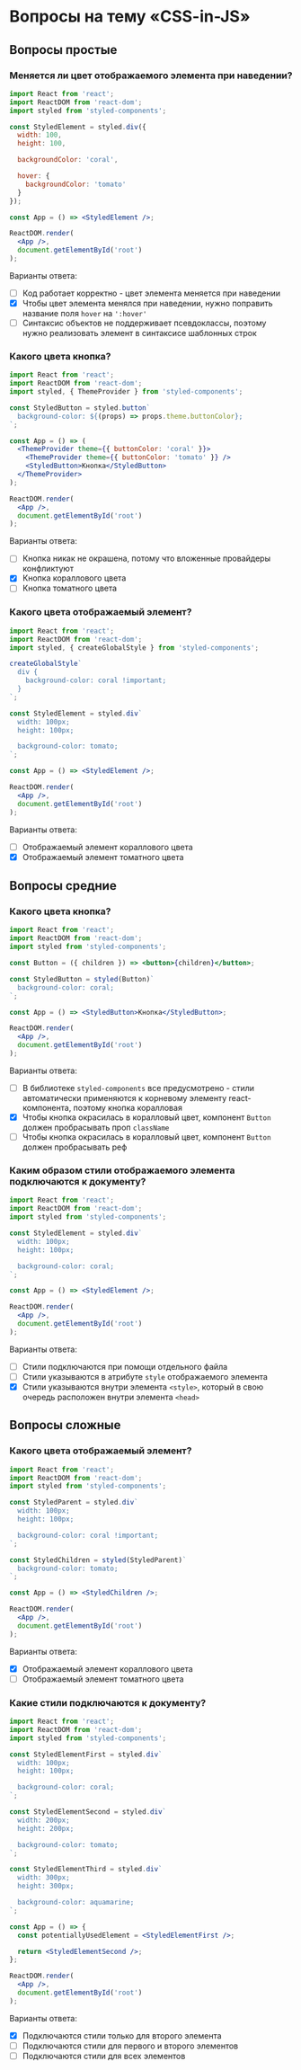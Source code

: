 # Вопросы на тему «CSS-in-JS»

## Вопросы простые

### Меняется ли цвет отображаемого элемента при наведении?

```jsx
import React from 'react';
import ReactDOM from 'react-dom';
import styled from 'styled-components';

const StyledElement = styled.div({
  width: 100,
  height: 100,

  backgroundColor: 'coral',

  hover: {
    backgroundColor: 'tomato'
  }
});

const App = () => <StyledElement />;

ReactDOM.render(
  <App />,
  document.getElementById('root')
);
```

Варианты ответа:
- [ ] Код работает корректно - цвет элемента меняется при наведении
- [x] Чтобы цвет элемента менялся при наведении, нужно поправить название поля `hover` на `':hover'`
- [ ] Синтаксис объектов не поддерживает псевдоклассы, поэтому нужно реализовать элемент в синтаксисе шаблонных строк

### Какого цвета кнопка?

```jsx
import React from 'react';
import ReactDOM from 'react-dom';
import styled, { ThemeProvider } from 'styled-components';

const StyledButton = styled.button`
  background-color: ${(props) => props.theme.buttonColor};
`;

const App = () => (
  <ThemeProvider theme={{ buttonColor: 'coral' }}>
    <ThemeProvider theme={{ buttonColor: 'tomato' }} />
    <StyledButton>Кнопка</StyledButton>
  </ThemeProvider>
);

ReactDOM.render(
  <App />,
  document.getElementById('root')
);
```

Варианты ответа:
- [ ] Кнопка никак не окрашена, потому что вложенные провайдеры конфликтуют
- [x] Кнопка кораллового цвета
- [ ] Кнопка томатного цвета

### Какого цвета отображаемый элемент?

```jsx
import React from 'react';
import ReactDOM from 'react-dom';
import styled, { createGlobalStyle } from 'styled-components';

createGlobalStyle`
  div {
    background-color: coral !important;
  }
`;

const StyledElement = styled.div`
  width: 100px;
  height: 100px;

  background-color: tomato;
`;

const App = () => <StyledElement />;

ReactDOM.render(
  <App />,
  document.getElementById('root')
);
```

Варианты ответа:
- [ ] Отображаемый элемент кораллового цвета
- [x] Отображаемый элемент томатного цвета

## Вопросы средние

### Какого цвета кнопка?

```jsx
import React from 'react';
import ReactDOM from 'react-dom';
import styled from 'styled-components';

const Button = ({ children }) => <button>{children}</button>;

const StyledButton = styled(Button)`
  background-color: coral;
`;

const App = () => <StyledButton>Кнопка</StyledButton>;

ReactDOM.render(
  <App />,
  document.getElementById('root')
);
```

Варианты ответа:
- [ ] В библиотеке `styled-components` все предусмотрено - стили автоматически применяются к корневому элементу react-компонента, поэтому кнопка коралловая
- [x] Чтобы кнопка окрасилась в коралловый цвет, компонент `Button` должен пробрасывать проп `className`
- [ ] Чтобы кнопка окрасилась в коралловый цвет, компонент `Button` должен пробрасывать реф

### Каким образом стили отображаемого элемента подключаются к документу?

```jsx
import React from 'react';
import ReactDOM from 'react-dom';
import styled from 'styled-components';

const StyledElement = styled.div`
  width: 100px;
  height: 100px;

  background-color: coral;
`;

const App = () => <StyledElement />;

ReactDOM.render(
  <App />,
  document.getElementById('root')
);
```

Варианты ответа:
- [ ] Стили подключаются при помощи отдельного файла
- [ ] Стили указываются в атрибуте `style` отображаемого элемента
- [x] Стили указываются внутри элемента `<style>`, который в свою очередь расположен внутри элемента `<head>`

## Вопросы сложные

### Какого цвета отображаемый элемент?

```jsx
import React from 'react';
import ReactDOM from 'react-dom';
import styled from 'styled-components';

const StyledParent = styled.div`
  width: 100px;
  height: 100px;

  background-color: coral !important;
`;

const StyledChildren = styled(StyledParent)`
  background-color: tomato;
`;

const App = () => <StyledChildren />;

ReactDOM.render(
  <App />,
  document.getElementById('root')
);
```

Варианты ответа:
- [x] Отображаемый элемент кораллового цвета
- [ ] Отображаемый элемент томатного цвета

### Какие стили подключаются к документу?

```jsx
import React from 'react';
import ReactDOM from 'react-dom';
import styled from 'styled-components';

const StyledElementFirst = styled.div`
  width: 100px;
  height: 100px;

  background-color: coral;
`;

const StyledElementSecond = styled.div`
  width: 200px;
  height: 200px;

  background-color: tomato;
`;

const StyledElementThird = styled.div`
  width: 300px;
  height: 300px;

  background-color: aquamarine;
`;

const App = () => {
  const potentiallyUsedElement = <StyledElementFirst />;

  return <StyledElementSecond />;
};

ReactDOM.render(
  <App />,
  document.getElementById('root')
);
```

Варианты ответа:
- [x] Подключаются стили только для второго элемента
- [ ] Подключаются стили для первого и второго элементов
- [ ] Подключаются стили для всех элементов
